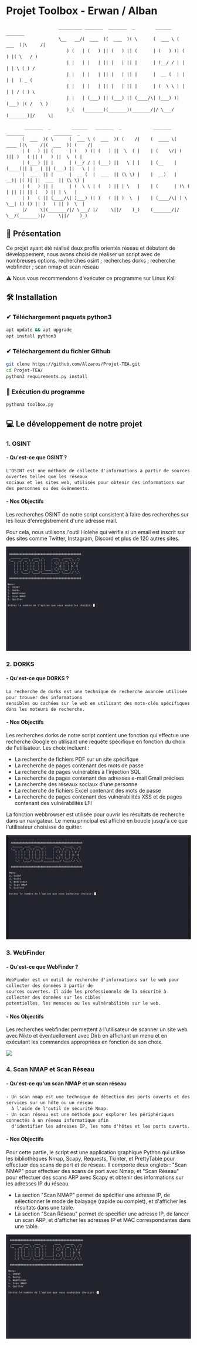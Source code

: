 # Projet Toolbox - Erwan / Alban




                        _________ _______  _______  _        ______   _______                           
                        \__   __/(  ___  )(  ___  )( \      (  ___ \ (  ___  )|\     /|                 
                           ) (   | (   ) || (   ) || (      | (   ) )| (   ) |( \   / )                 
                           | |   | |   | || |   | || |      | (__/ / | |   | | \ (_) /                  
                           | |   | |   | || |   | || |      |  __ (  | |   | |  ) _ (                   
                           | |   | |   | || |   | || |      | (  \ \ | |   | | / ( ) \                  
                           | |   | (___) || (___) || (____/\| )___) )| (___) |( /   \ )                 
                           )_(   (_______)(_______)(_______/|/ \___/ (_______)|/     \|                 
                                                                                                        
           _______  _        ______   _______  _            _______  _______           _______  _       
          (  ___  )( \      (  ___ \ (  ___  )( (    /|    (  ____ \(  ____ )|\     /|(  ___  )( (    /|
          | (   ) || (      | (   ) )| (   ) ||  \  ( |    | (    \/| (    )|| )   ( || (   ) ||  \  ( |
          | (___) || |      | (__/ / | (___) ||   \ | |    | (__    | (____)|| | _ | || (___) ||   \ | |
          |  ___  || |      |  __ (  |  ___  || (\ \) |    |  __)   |     __)| |( )| ||  ___  || (\ \) |
          | (   ) || |      | (  \ \ | (   ) || | \   |    | (      | (\ (   | || || || (   ) || | \   |
          | )   ( || (____/\| )___) )| )   ( || )  \  |    | (____/\| ) \ \__| () () || )   ( || )  \  |
          |/     \|(_______/|/ \___/ |/     \||/    )_)    (_______/|/   \__/(_______)|/     \||/    )_)
                                                                                                        

                                                                                                          

                                                                                                                  

                                                                                                                          
 ## 📄 Présentation
Ce projet ayant été réalisé deux profils orientés réseau et débutant de développement, nous avons choisi de réaliser un script avec de nombreuses options, recherches osint ; recherches dorks ; recherche webfinder ; scan nmap et scan réseau

 ⚠️	Nous vous recommendons d'exécuter ce programme sur Linux Kali
 
 ## 🛠️ Installation
 ### ✔ Téléchargement paquets python3
```bash
apt update && apt upgrade
apt install python3
```
### ✔ Téléchargement du fichier Github
```bash
git clone https://github.com/Alzaros/Projet-TEA.git
cd Projet-TEA/
python3 requirements.py install
```

### 🔞 Exécution du programme
```bash
python3 toolbox.py
```

## 💻 Le développement de notre projet

### 1. OSINT 
#### - Qu'est-ce que OSINT ?
```
L'OSINT est une méthode de collecte d'informations à partir de sources ouvertes telles que les réseaux 
sociaux et les sites web, utilisés pour obtenir des informations sur des personnes ou des événements.
```
#### - Nos Objectifs
Les recherches OSINT de notre script consistent à faire des recherches sur les lieux d'enregistrement d'une adresse mail.

Pour cela, nous utilisons l'outil Holehe qui vérifie si un email est inscrit sur des sites comme Twitter, Instagram, Discord et plus de 120 autres sites.

![](https://github.com/Alzaros/Projet-TEA/blob/main/GIFs/Osint.gif)

### 2. DORKS
#### - Qu'est-ce que DORKS ?
```
La recherche de dorks est une technique de recherche avancée utilisée pour trouver des informations 
sensibles ou cachées sur le web en utilisant des mots-clés spécifiques dans les moteurs de recherche.
```
#### - Nos Objectifs
Les recherches dorks de notre script contient une fonction qui effectue une recherche Google en utilisant une requête spécifique en fonction du choix de l'utilisateur. Les choix incluent :
 + La recherche de fichiers PDF sur un site spécifique
 + La recherche de pages contenant des mots de passe
 + La recherche de pages vulnérables à l'injection SQL
 + La recherche de pages contenant des adresses e-mail Gmail précises
 + La recherche des réseaux sociaux d'une personne
 + La recherche de fichiers Excel contenant des mots de passe
 + La recherche de pages contenant des vulnérabilités XSS et de pages contenant des vulnérabilités LFI

La fonction webbrowser est utilisée pour ouvrir les résultats de recherche dans un navigateur. Le menu principal est affiché en boucle jusqu'à ce que l'utilisateur choisisse de quitter.
 
![](https://github.com/Alzaros/Projet-TEA/blob/main/GIFs/Dorks.gif)
 
### 3. WebFinder
#### - Qu'est-ce que WebFinder ?
```
WebFinder est un outil de recherche d'informations sur le web pour collecter des données à partir de 
sources ouvertes. Il aide les professionnels de la sécurité à collecter des données sur les cibles 
potentielles, les menaces ou les vulnérabilités sur le web.
```
#### - Nos Objectifs
Les recherches webfinder permettent à l'utilisateur de scanner un site web avec Nikto et éventuellement avec Dirb en affichant un menu et en exécutant les commandes appropriées en fonction de son choix.

![](https://github.com/Alzaros/Projet-TEA/blob/main/GIFs/WebFinder.gif)

### 4. Scan NMAP et Scan Réseau
#### - Qu'est-ce qu'un scan NMAP et un scan réseau
```
- Un scan nmap est une technique de détection des ports ouverts et des services sur un hôte ou un réseau 
  à l'aide de l'outil de sécurité Nmap.
- Un scan réseau est une méthode pour explorer les périphériques connectés à un réseau informatique afin 
  d'identifier les adresses IP, les noms d'hôtes et les ports ouverts.
```
#### - Nos Objectifs
Pour cette partie, le script est une application graphique Python qui utilise les bibliothèques Nmap, Scapy, Requests, Tkinter, et PrettyTable pour effectuer des scans de port et de réseau. Il comporte deux onglets : "Scan NMAP" pour effectuer des scans de port avec Nmap, et "Scan Réseau" pour effectuer des scans ARP avec Scapy et obtenir des informations sur les adresses IP du réseau. 
 + La section "Scan NMAP" permet de spécifier une adresse IP, de sélectionner le mode de balayage (rapide ou complet), et d'afficher les résultats dans une table. 
 + La section "Scan Réseau" permet de spécifier une adresse IP, de lancer un scan ARP, et d'afficher les adresses IP et MAC correspondantes dans une table.
 
![](https://github.com/Alzaros/Projet-TEA/blob/main/GIFs/Nmap.gif)
